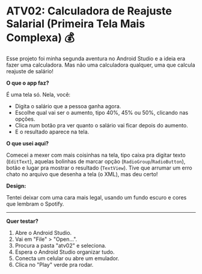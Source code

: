 # ATV02: Calculadora de Reajuste Salarial (Primeira Tela Mais Complexa) 💰

Esse projeto foi minha segunda aventura no Android Studio e a ideia era fazer uma calculadora. Mas não uma calculadora qualquer, uma que calcula reajuste de salário!

**O que o app faz?**

É uma tela só. Nela, você:

- Digita o salário que a pessoa ganha agora.
- Escolhe qual vai ser o aumento, tipo 40%, 45% ou 50%, clicando nas opções.
- Clica num botão pra ver quanto o salário vai ficar depois do aumento.
- E o resultado aparece na tela.

**O que usei aqui?**

Comecei a mexer com mais coisinhas na tela, tipo caixa pra digitar texto (`EditText`), aquelas bolinhas de marcar opção (`RadioGroup`/`RadioButton`), botão e lugar pra mostrar o resultado (`TextView`). Tive que arrumar um erro chato no arquivo que desenha a tela (o XML), mas deu certo!

**Design:**

Tentei deixar com uma cara mais legal, usando um fundo escuro e cores que lembram o Spotify.

---

**Quer testar?**

1.  Abre o Android Studio.
2.  Vai em "File" > "Open...".
3.  Procura a pasta "atv02" e seleciona.
4.  Espera o Android Studio organizar tudo.
5.  Conecta um celular ou abre um emulador.
6.  Clica no "Play" verde pra rodar.
